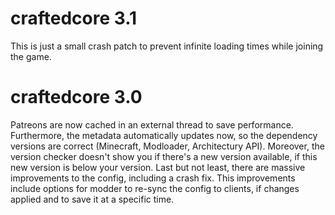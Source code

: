 craftedcore 3.1
================
This is just a small crash patch to prevent infinite loading times while joining the game.

craftedcore 3.0
================
Patreons are now cached in an external thread to save performance. Furthermore, the metadata automatically updates now, so the dependency versions are correct (Minecraft, Modloader, Architectury API). Moreover, the version checker doesn't show you if there's a new version available, if this new version is below your version. Last but not least, there are massive improvements to the config, including a crash fix. This improvements include options for modder to re-sync the config to clients, if changes applied and to save it at a specific time.